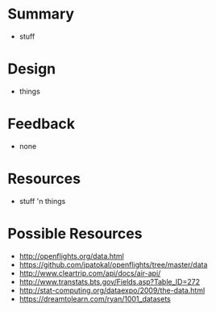 Summary
=======
- stuff

Design
======
- things

Feedback
========
- none

Resources
=========
- stuff 'n things

Possible Resources
=================
- http://openflights.org/data.html
- https://github.com/jpatokal/openflights/tree/master/data
- http://www.cleartrip.com/api/docs/air-api/
- http://www.transtats.bts.gov/Fields.asp?Table_ID=272
- http://stat-computing.org/dataexpo/2009/the-data.html
- https://dreamtolearn.com/ryan/1001_datasets
